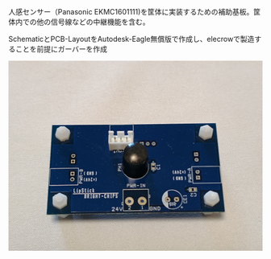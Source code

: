 人感センサー（Panasonic EKMC1601111)を筐体に実装するための補助基板。筐体内での他の信号線などの中継機能を含む。

SchematicとPCB-LayoutをAutodesk-Eagle無償版で作成し、elecrowで製造することを前提にガーバーを作成

![LipStck](https://github.com/alpha010101/LipStick/blob/master/IMG_20241230_130558552.jpg)
